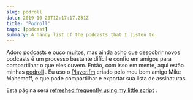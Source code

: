 ```yaml
---
slug: podroll
date: 2019-10-20T12:17:17.251Z
title: 'Podroll'
tags: [podcast]
summary: A handy list of the podcasts that I listen to.
---
```


Adoro podcasts e ouço muitos, mas ainda acho que descobrir novos podcasts é um processo bastante difícil e confio em amigos para compartilhar o que eles ouvem. Então, com isso em mente, aqui estão minhas [podroll](https://player.fm/pkinlan/fm.opml) . Eu uso o [Player.fm](https://player.fm) criado pelo meu bom amigo Mike Mahemoff, e que pode compartilhar e exportar sua lista de assinaturas.

Esta página será [refreshed frequently using my little script](https://github.com/PaulKinlan/paul.kinlan.me/blob/main/podroll.js) .

<!-- POD REFRESH check podroll.js in the root -->
